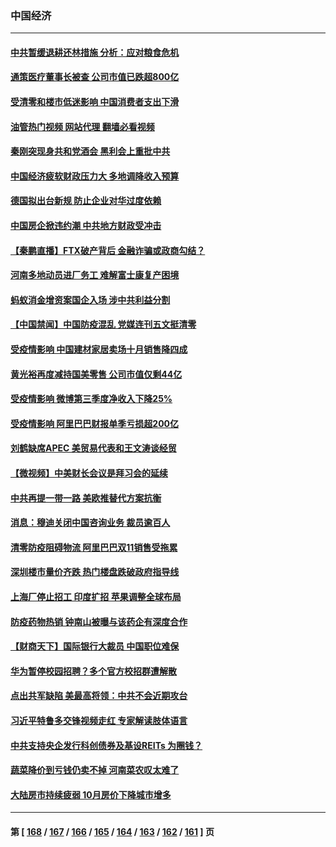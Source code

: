 ### 中国经济
---
#### [中共暂缓退耕还林措施 分析：应对粮食危机](../../pages/ncid283/n13870080.md?11220045) 
#### [通策医疗董事长被查 公司市值已跌超800亿](../../pages/ncid283/n13869786.md?11220045) 
#### [受清零和楼市低迷影响 中国消费者支出下滑](../../pages/ncid283/n13869763.md?11220045) 
#### [油管热门视频 网站代理 翻墙必看视频](http://138.2.39.72:81/youtube.html?epic-marker?11220045)
#### [秦刚突现身共和党酒会 黑利会上重批中共](../../pages/ncid283/n13869661.md?11220045) 
#### [中国经济疲软财政压力大 多地调降收入预算](../../pages/ncid283/n13869511.md?11220045) 
#### [德国拟出台新规 防止企业对华过度依赖](../../pages/ncid283/n13869247.md?11220045) 
#### [中国房企掀违约潮 中共地方财政受冲击](../../pages/ncid283/n13869084.md?11220045) 
#### [【秦鹏直播】FTX破产背后 金融诈骗或政商勾结？](../../pages/ncid283/n13868809.md?11220045) 
#### [河南多地动员进厂务工 难解富士康复产困境](../../pages/ncid283/n13868839.md?11220045) 
#### [蚂蚁消金增资案国企入场 涉中共利益分割](../../pages/ncid283/n13868335.md?11220045) 
#### [【中国禁闻】中国防疫混乱 党媒连刊五文挺清零](../../pages/ncid283/n13868803.md?11220045) 
#### [受疫情影响 中国建材家居卖场十月销售降四成](../../pages/ncid283/n13868790.md?11220045) 
#### [黄光裕再度减持国美零售 公司市值仅剩44亿](../../pages/ncid283/n13868774.md?11220045) 
#### [受疫情影响 微博第三季度净收入下降25%](../../pages/ncid283/n13868761.md?11220045) 
#### [受疫情影响 阿里巴巴财报单季亏损超200亿](../../pages/ncid283/n13868754.md?11220045) 
#### [刘鹤缺席APEC 美贸易代表和王文涛谈经贸](../../pages/ncid283/n13868724.md?11220045) 
#### [【微视频】中美财长会议是拜习会的延续](../../pages/ncid283/n13868630.md?11220045) 
#### [中共再提一带一路 美欧推替代方案抗衡](../../pages/ncid283/n13868587.md?11220045) 
#### [消息：穆迪关闭中国咨询业务 裁员逾百人](../../pages/ncid283/n13868669.md?11220045) 
#### [清零防疫阻碍物流 阿里巴巴双11销售受拖累](../../pages/ncid283/n13868502.md?11220045) 
#### [深圳楼市量价齐跌 热门楼盘跌破政府指导线](../../pages/ncid283/n13868377.md?11220045) 
#### [上海厂停止招工 印度扩招 苹果调整全球布局](../../pages/ncid283/n13868417.md?11220045) 
#### [防疫药物热销 钟南山被曝与该药企有深度合作](../../pages/ncid283/n13868081.md?11220045) 
#### [【财商天下】国际银行大裁员 中国职位难保](../../pages/ncid283/n13868039.md?11220045) 
#### [华为暂停校园招聘？多个官方校招群遭解散](../../pages/ncid283/n13868020.md?11220045) 
#### [点出共军缺陷 美最高将领：中共不会近期攻台](../../pages/ncid283/n13868015.md?11220045) 
#### [习近平特鲁多交锋视频走红 专家解读肢体语言](../../pages/ncid283/n13867976.md?11220045) 
#### [中共支持央企发行科创债券及基设REITs 为圈钱？](../../pages/ncid283/n13867687.md?11220045) 
#### [蔬菜降价到亏钱仍卖不掉 河南菜农叹太难了](../../pages/ncid283/n13867453.md?11220045) 
#### [大陆房市持续疲弱 10月房价下降城市增多](../../pages/ncid283/n13867426.md?11220045) 

---
#### 第 [ [168](./168.md?11220045) / [167](./167.md?11220045) / [166](./166.md?11220045) / [165](./165.md?11220045) / [164](./164.md?11220045) / [163](./163.md?11220045) / [162](./162.md?11220045) / [161](./161.md?11220045) ] 页
